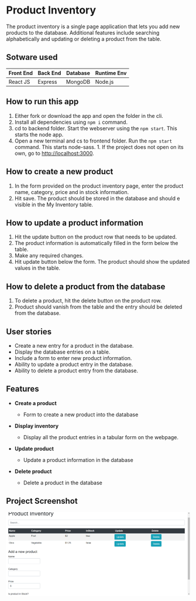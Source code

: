 # Product Inventory

The product inventory is a single page application that lets you add new products to the database. Additional features include searching alphabetically and updating or deleting a product from the table. 

## Sotware used
| Front End | Back End | Database | Runtime Env|
|-----------|----------|----------|------------|
| React JS  | Express  | MongoDB  |   Node.js  |



## How to run this app
1. Either fork or download the app and open the folder in the cli.
1. Install all dependencies using `npm i` command.
1. cd to backend folder. Start the webserver using the `npm start`. This starts the node app.
1. Open a new terminal and cs to frontend folder. Run the `npm start` command. This starts node-sass. 1. If the project does not open on its own, go to [http://localhost:3000](http://localhost:3000).

## How to create a new product
1. In the form provided on the product inventory page, enter the product name, category, price and in stock information. 
1. Hit save. The product should be stored in the database and should e visible in the My Inventory table.

## How to update a product information
1. Hit the update button on the product row that needs to be updated. 
1. The product information is automatically filled in the form below the table.
1. Make any required changes.
1. Hit update button below the form. The product should show the updated values in the table.

## How to delete a product from the database
1. To delete a product, hit the delete button on the product row. 
1. Product should vanish from the table and the entry should be deleted from the database.

## User stories
- Create a new entry for a product in the database.
- Display the database entries on a table.
- Include a form to enter new product information.
- Ability to update a product entry in the database.
- Ability to delete a product entry from the database.

## Features
- **Create a product**
    - Form to create a new product into the database

- **Display inventory**
    - Display all the product entries in a tabular form on the webpage.

- **Update product**
    - Update a product information in the database

- **Delete product**
    - Delete a product in the database

## Project Screenshot

![Shreenshot](https://github.com/shrutikhandekar1/ProductInventoryApp/blob/master/ProductImage.png)